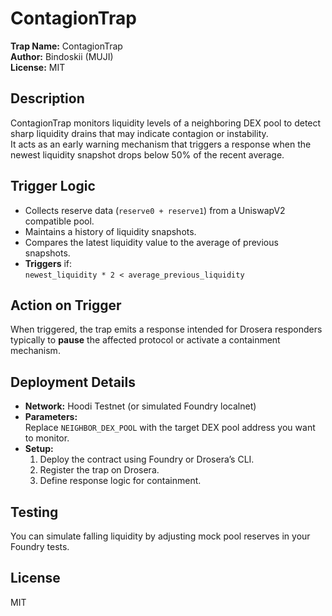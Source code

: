 # ContagionTrap

**Trap Name:** ContagionTrap  
**Author:** Bindoskii (MUJI)  
**License:** MIT  

##  Description
ContagionTrap monitors liquidity levels of a neighboring DEX pool to detect sharp liquidity drains that may indicate contagion or instability.  
It acts as an early warning mechanism that triggers a response when the newest liquidity snapshot drops below 50% of the recent average.

##  Trigger Logic
- Collects reserve data (`reserve0 + reserve1`) from a UniswapV2 compatible pool.
- Maintains a history of liquidity snapshots.
- Compares the latest liquidity value to the average of previous snapshots.
- **Triggers** if:  
  `newest_liquidity * 2 < average_previous_liquidity` 

##  Action on Trigger
When triggered, the trap emits a response intended for Drosera responders  typically to **pause** the affected protocol or activate a containment mechanism.

##  Deployment Details
- **Network:** Hoodi Testnet (or simulated Foundry localnet)
- **Parameters:**  
  Replace `NEIGHBOR_DEX_POOL` with the target DEX pool address you want to monitor.
- **Setup:**  
  1. Deploy the contract using Foundry or Drosera’s CLI.  
  2. Register the trap on Drosera.  
  3. Define response logic for containment.

##  Testing
You can simulate falling liquidity by adjusting mock pool reserves in your Foundry tests.

##  License
MIT
